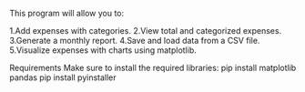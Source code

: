 This program will allow you to:

1.Add expenses with categories.
2.View total and categorized expenses.
3.Generate a monthly report.
4.Save and load data from a CSV file.
5.Visualize expenses with charts using matplotlib.

Requirements
Make sure to install the required libraries: pip install matplotlib pandas
                                             pip install pyinstaller

